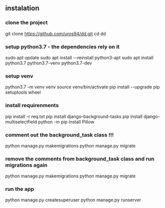## instalation

### clone the project
git clone https://github.com/uros94/dd.git
cd dd

### setup python3.7 - the dependencies rely on it
sudo apt update
sudo apt install --reinstall python3-apt
sudo apt install python3.7 python3.7-venv python3.7-dev

### setup venv
python3.7 -m venv venv
source venv/bin/activate
pip install --upgrade pip setuptools wheel

### install requirenments
pip install -r req.txt
pip install django-background-tasks
pip install django-multiselectfield
python -m pip install Pillow

### comment out the background_task class !!!

python manage.py makemigrations
python manage.py migrate

### remove the comments from background_task class and run migrations again
python manage.py makemigrations
python manage.py migrate

### run the app
python manage.py createsuperuser
python manage.py runserver
